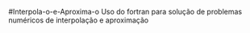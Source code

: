 #Interpola-o-e-Aproxima-o
Uso do fortran para solução de problemas numéricos de interpolação e aproximação
